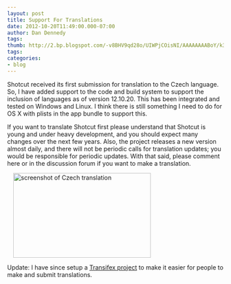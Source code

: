 ```yaml
---
layout: post
title: Support For Translations
date: 2012-10-20T11:49:00.000-07:00
author: Dan Dennedy
tags: 
thumb: http://2.bp.blogspot.com/-v8BHV9qd28o/UIWPjCOisNI/AAAAAAAABoY/k3gxvGCwOo4/s72-c/screen_20121022-200450.png
tags:
categories:
- blog
---
```


Shotcut received its first submission for translation to the Czech language. So, I have added support to the code and build system to support the inclusion of languages as of version 12.10.20. This has been integrated and tested on Windows and Linux. I think there is still something I need to do for OS X with plists in the app bundle to support this.

If you want to translate Shotcut first please understand that Shotcut is young and under heavy development, and you should expect many changes over the next few years. Also, the project releases a new version almost daily, and there will not be periodic calls for translation updates; you would be responsible for periodic updates. With that said, please comment here or in the discussion forum if you want to make a translation.
<div class="separator" style="clear: both; text-align: left;"><a href="http://2.bp.blogspot.com/-v8BHV9qd28o/UIWPjCOisNI/AAAAAAAABoY/k3gxvGCwOo4/s1600/screen_20121022-200450.png" imageanchor="1" style="margin-left: 1em; margin-right: 1em;"><img alt="screenshot of Czech translation" border="0" src="http://2.bp.blogspot.com/-v8BHV9qd28o/UIWPjCOisNI/AAAAAAAABoY/k3gxvGCwOo4/s1600/screen_20121022-200450.png" height="197" title="" width="320"></a></div>

Update: I have since setup a <a href="https://explore.transifex.com/ddennedy/shotcut/">Transifex project</a> to make it easier for people to make and submit translations.
